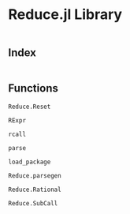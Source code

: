 # Reduce.jl Library

```@contents
```

## Index

```@index
```

## Functions

```@docs
Reduce.Reset
```

```@docs
RExpr
```

```@docs
rcall
```

```@docs
parse
```

```@docs
load_package
```

```@docs
Reduce.parsegen
```

```@docs
Reduce.Rational
```

```@docs
Reduce.SubCall
```
